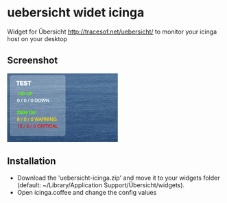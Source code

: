 # uebersicht widet icinga
Widget for Übersicht http://tracesof.net/uebersicht/ to monitor your icinga host on your desktop
## Screenshot
![Screenshot](screenshot.png?raw=true "Screenshot")

## Installation
- Download the 'uebersicht-icinga.zip' and move it to your widgets folder (default: ~/Library/Application Support/Übersicht/widgets).
- Open icinga.coffee and change the config values
